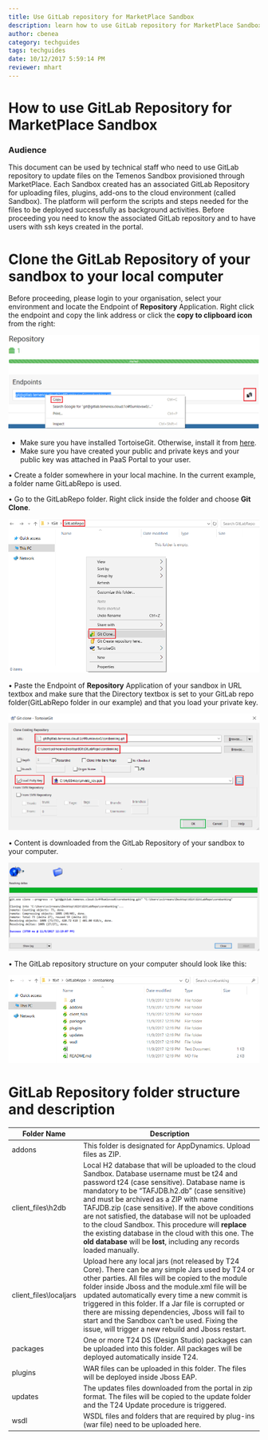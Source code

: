 ```yaml
---
title: Use GitLab repository for MarketPlace Sandbox
description: learn how to use GitLab repository for MarketPlace Sandbox
author: cbenea
category: techguides
tags: techguides
date: 10/12/2017 5:59:14 PM 
reviewer: mhart
---
```



# How to use GitLab Repository for MarketPlace Sandbox


### Audience ###
This document can be used by technical staff who need to use GitLab repository to update files on the Temenos Sandbox provisioned through MarketPlace. Each Sandbox created has an associated GitLab Repository for uploading files, plugins, add-ons to the cloud environment (called Sandbox). The platform will perform the scripts and steps needed for the files to be deployed successfully as background activities. Before proceeding you need to know the associated GitLab repository and to have users with ssh keys created in the portal. 

# Clone the GitLab Repository of your sandbox to your local computer #

Before proceeding, please login to your organisation, select your environment and locate the Endpoint of **Repository** Application. Right click the endpoint and copy the link address or click the **copy to clipboard icon** from the right:

![repository](./images/repository.png)

- Make sure you have installed TortoiseGit. Otherwise, install it from [here](https://tortoisegit.org/download/ "Tortoise").
- Make sure you have created your public and private keys and your public key was attached in PaaS Portal to your user.

•	Create a folder somewhere in your local machine. In the current example, a folder name GitLabRepo is used.

•	Go to the GitLabRepo folder. Right click inside the folder and choose **Git Clone**.

![gitlab repo clone1](./images/gitlab_repo_clone1.png)

•	Paste the Endpoint of **Repository** Application of your sandbox in URL textbox and make sure that the Directory textbox is set to your GitLab repo folder(GitLabRepo folder in our example) and that you load your private key.

![gitlab repo clone2](./images/gitlab_repo_clone2.png)

•	Content is downloaded from the GitLab Repository of your sandbox to your computer.

![gitlab repo clone3](./images/gitlab_repo_clone3.png)

•	The GitLab repository structure on your computer should look like this:

![gitlab repo structure](./images/gitlab_repo_struc.png)

# GitLab Repository folder structure and description #

| **Folder Name**  				| Description	|
|-					|-		|
|addons				|	This folder is designated for AppDynamics. Upload files as ZIP. |
|client_files\h2db		|	Local H2 database that will be uploaded to the cloud Sandbox. Database username must be t24 and password t24 (case sensitive). Database name is mandatory to be “TAFJDB.h2.db” (case sensitive) and must be archived as a ZIP with name TAFJDB.zip (case sensitive). If the above conditions are not satisfied, the database will not be uploaded to the cloud Sandbox. This procedure will **replace** the existing database in the cloud with this one. The **old database** will be **lost**, including any records loaded manually.|
|client_files\localjars				|	Upload here any local jars (not released by T24 Core). There can be any simple Jars used by T24 or other parties. All files will be copied to the module folder inside Jboss and the module.xml file will be updated automatically every time a new commit is triggered in this folder. If a Jar file is corrupted or there are missing dependencies, Jboss will fail to start and the Sandbox can’t be used. Fixing the issue, will trigger a new rebuild and Jboss restart. |
|packages				|	One or more T24 DS (Design Studio) packages can be uploaded into this folder. All packages will be deployed automatically inside T24. |
|plugins				|	WAR files can be uploaded in this folder. The files will be deployed inside Jboss EAP. |
|updates				|	The updates files downloaded from the portal in zip format. The files will be copied to the update folder and the T24 Update procedure is triggered. |
|wsdl				|	WSDL files and folders that are required by plug-ins (war file) need to be uploaded here. |


